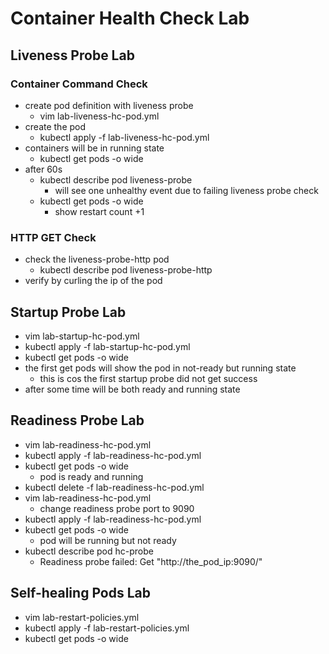 # Container Health Check Lab

## Liveness Probe Lab

### Container Command Check

- create pod definition with liveness probe
  - vim lab-liveness-hc-pod.yml
- create the pod
  - kubectl apply -f lab-liveness-hc-pod.yml
- containers will be in running state
  - kubectl get pods -o wide
- after 60s
  - kubectl describe pod liveness-probe
    - will see one unhealthy event due to failing liveness probe check
  - kubectl get pods -o wide
    - show restart count +1

### HTTP GET Check

- check the liveness-probe-http pod
  - kubectl describe pod liveness-probe-http
- verify by curling the ip of the pod

## Startup Probe Lab

- vim lab-startup-hc-pod.yml
- kubectl apply -f lab-startup-hc-pod.yml
- kubectl get pods -o wide
- the first get pods will show the pod in not-ready but running state
  - this is cos the first startup probe did not get success
- after some time will be both ready and running state

## Readiness Probe Lab

- vim lab-readiness-hc-pod.yml
- kubectl apply -f lab-readiness-hc-pod.yml
- kubectl get pods -o wide
  - pod is ready and running
- kubectl delete -f lab-readiness-hc-pod.yml
- vim lab-readiness-hc-pod.yml
  - change readiness probe port to 9090
- kubectl apply -f lab-readiness-hc-pod.yml
- kubectl get pods -o wide
  - pod will be running but not ready
- kubectl describe pod hc-probe
  - Readiness probe failed: Get "http://the_pod_ip:9090/"

## Self-healing Pods Lab

- vim lab-restart-policies.yml
- kubectl apply -f lab-restart-policies.yml
- kubectl get pods -o wide
